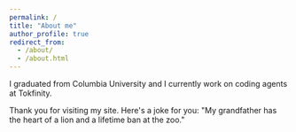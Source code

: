 ```yaml
---
permalink: /
title: "About me"
author_profile: true
redirect_from: 
  - /about/
  - /about.html
---
```


I graduated from Columbia University and I currently work on coding agents at Tokfinity.

Thank you for visiting my site. Here's a joke for you: "My grandfather has the heart of a lion and a lifetime ban at the zoo."


